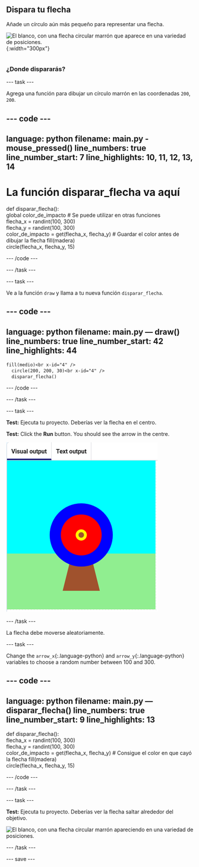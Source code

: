 ## Dispara tu flecha

<div style="display: flex; flex-wrap: wrap">
<div style="flex-basis: 200px; flex-grow: 1; margin-right: 15px;">
Añade un círculo aún más pequeño para representar una flecha.
</div>
<div>

![El blanco, con una flecha circular marrón que aparece en una variedad de posiciones.](images/fire_arrow.gif){:width="300px"}

</div>
</div>

### ¿Donde dispararás?

--- task ---

Agrega una función para dibujar un círculo marrón en las coordenadas `200`, `200`.

--- code ---
---
language: python filename: main.py - mouse_pressed() line_numbers: true line_number_start: 7
line_highlights: 10, 11, 12, 13, 14
---
# La función disparar_flecha va aquí
def disparar_flecha():    
global color_de_impacto # Se puede utilizar en otras funciones     
flecha_x = randint(100, 300)     
flecha_y = randint(100, 300)     
color_de_impacto = get(flecha_x, flecha_y) # Guardar el color antes de dibujar la flecha fill(madera)     
circle(flecha_x, flecha_y, 15)

--- /code ---

--- /task ---

--- task ---

Ve a la función `draw` y llama a tu nueva función `disparar_flecha`.

--- code ---
---
language: python filename: main.py — draw() line_numbers: true line_number_start: 42
line_highlights: 44
---

    fill(medio)<br x-id="4" />
      circle(200, 200, 30)<br x-id="4" />
      disparar_flecha()

--- /code ---

--- /task ---

--- task ---

**Test:** Ejecuta tu proyecto. Deberías ver la flecha en el centro.


**Test:** Click the **Run** button. You should see the arrow in the centre.

![un círculo marrón representando la flecha en el centro del objetivo](images/arrow-centre.png)


--- /task ---

La flecha debe moverse aleatoriamente.


--- task ---

Change the `arrow_x`{:.language-python} and `arrow_y`{:.language-python} variables to choose a random number between 100 and 300.

--- code ---
---
language: python filename: main.py — disparar_flecha() line_numbers: true line_number_start: 9
line_highlights: 13
---
def disparar_flecha():    
flecha_x = randint(100, 300)    
flecha_y = randint(100, 300)    
color_de_impacto = get(flecha_x, flecha_y) # Consigue el color en que cayó la flecha fill(madera)  
circle(flecha_x, flecha_y, 15)

--- /code ---

--- /task ---


--- task ---


**Test:** Ejecuta tu proyecto. Deberías ver la flecha saltar alrededor del objetivo.

![El blanco, con una flecha circular marrón apareciendo en una variedad de posiciones.](images/fire_arrow.gif)

--- /task ---

--- save ---
